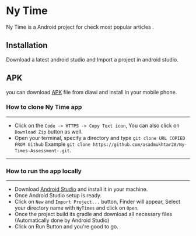 # Ny Time

Ny Time is a Android project for check most popular articles .

## Installation

Download a latest android studio and Import a project in android studio.

## APK
you can download [APK](https://i.diawi.com/jtJ67m) file from diawi and install in your mobile phone.


### How to clone Ny Time app
***
- Click on the `Code -> HTTPS -> Copy Text icon`, You can also click on `Download Zip` button as well.
- Open your terminal, specify a directory and type `git clone URL COPIED FROM Github` Example `git clone https://github.com/asadmukhtar28/Ny-Times-Assessment-.git`.

***
### How to run the app locally
***

- Download [Android Studio](https://developer.android.com/studio?gclid=CjwKCAjw-ZCKBhBkEiwAM4qfF5zH4mzJkCOyvxsyGtAaDGAURhOD32hNiP5X8lMvtfPJ9kTvx-AW0xoCEfoQAvD_BwE&gclsrc=aw.ds 'Android Studio') and install it in your machine.
- Once Android Studio setup is ready.
- Click on `New` and `Import Project...` button, Finder will appear, Select your directory name with `NyTimes` and click on `Open`.
- Once the project build its gradle and download all necessary files (Automatically done by Android Studio)
- Click on Run Button and you're good to go.
